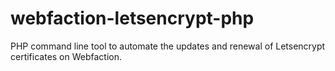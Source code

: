 # webfaction-letsencrypt-php
PHP command line tool to automate the updates and renewal of Letsencrypt certificates on Webfaction.
